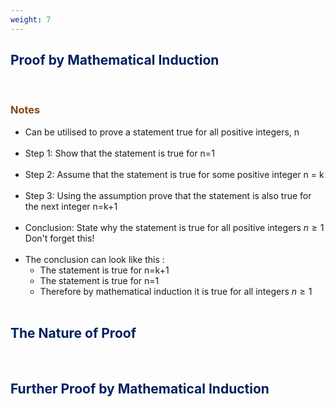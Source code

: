 ```yaml
---
weight: 7
---
```


## <span style="color:RGB(0,32,96"> Proof by Mathematical Induction </span> 
<br>

### <span style="color:RGB(139,69,19)">  Notes </span>


* Can be utilised to prove a statement true for all positive integers, n
<BR><BR>
* Step 1: Show that the statement is true for n=1
<BR><BR>
* Step 2: Assume that the statement is true for some positive integer n = k
<BR><BR>
* Step 3: Using the assumption prove that the statement is also true for the next integer n=k+1
<BR><BR>
* Conclusion: State why the statement is true for all positive integers $n \ge 1$  Don't forget this!
<BR><BR>
* The conclusion can look like this :
    * The statement is true for n=k+1
    * The statement is true for n=1
    * Therefore by mathematical induction it is true for all integers $n \ge 1$
<BR><BR>


## <span style="color:RGB(0,32,96"> The Nature of Proof </span> 
<br>

## <span style="color:RGB(0,32,96"> Further Proof by Mathematical Induction </span> 
<br>